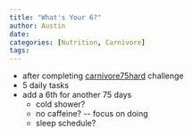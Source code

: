 ```yaml
---
title: "What's Your 6?"
author: Austin
date:
categories: [Nutrition, Carnivore]
tags:
---
```



* after completing [carnivore75hard]([https://nutritionwithjudy.com/carnivore75hard/](https://nutritionwithjudy.com/carnivore75hard/)) challenge
* 5 daily tasks
* add a 6th for another 75 days
    * cold shower?
    * no caffeine? -- focus on doing
    * sleep schedule?
